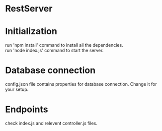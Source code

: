 # RestServer    
# Initialization
run 'npm install' command to install all the dependencies.<br />run 'node index.js' command to start the server.
# Database connection    
config.json file contains properties for database connection. Change it for your setup.
# Endpoints   
check index.js and relevent controller.js files.

